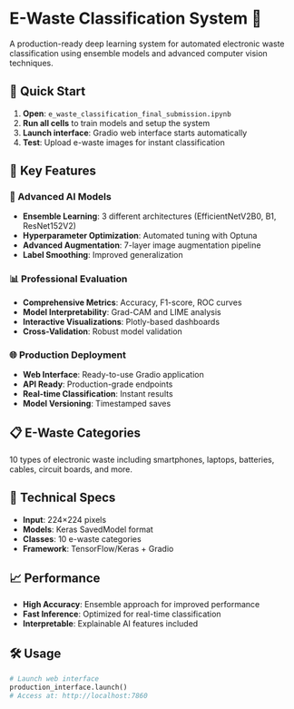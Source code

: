 # E-Waste Classification System 🔄

A production-ready deep learning system for automated electronic waste classification using ensemble models and advanced computer vision techniques.

## 🚀 Quick Start

1. **Open**: `e_waste_classification_final_submission.ipynb`
2. **Run all cells** to train models and setup the system
3. **Launch interface**: Gradio web interface starts automatically
4. **Test**: Upload e-waste images for instant classification

## 🎯 Key Features

### 🤖 Advanced AI Models
- **Ensemble Learning**: 3 different architectures (EfficientNetV2B0, B1, ResNet152V2)
- **Hyperparameter Optimization**: Automated tuning with Optuna
- **Advanced Augmentation**: 7-layer image augmentation pipeline
- **Label Smoothing**: Improved generalization

### 📊 Professional Evaluation
- **Comprehensive Metrics**: Accuracy, F1-score, ROC curves
- **Model Interpretability**: Grad-CAM and LIME analysis
- **Interactive Visualizations**: Plotly-based dashboards
- **Cross-Validation**: Robust model validation

### 🌐 Production Deployment
- **Web Interface**: Ready-to-use Gradio application
- **API Ready**: Production-grade endpoints
- **Real-time Classification**: Instant results
- **Model Versioning**: Timestamped saves

## 📋 E-Waste Categories
10 types of electronic waste including smartphones, laptops, batteries, cables, circuit boards, and more.

## 🔧 Technical Specs
- **Input**: 224×224 pixels
- **Models**: Keras SavedModel format
- **Classes**: 10 e-waste categories
- **Framework**: TensorFlow/Keras + Gradio

## 📈 Performance
- **High Accuracy**: Ensemble approach for improved performance
- **Fast Inference**: Optimized for real-time classification
- **Interpretable**: Explainable AI features included

## 🛠️ Usage
```python
# Launch web interface
production_interface.launch()
# Access at: http://localhost:7860
